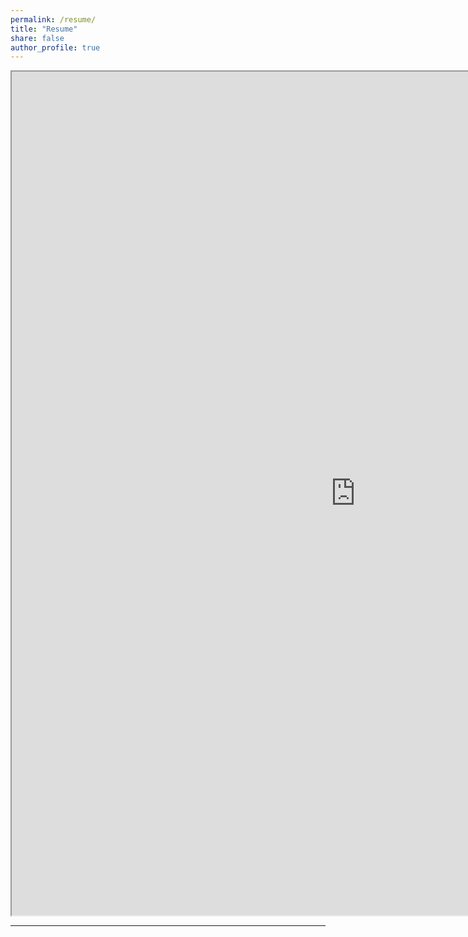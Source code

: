 ```yaml
---
permalink: /resume/
title: "Resume"
share: false
author_profile: true
---
```


<iframe src="https://resume.creddle.io/resume/8mynpw118r5" width="1100" height="1350"></iframe>

---